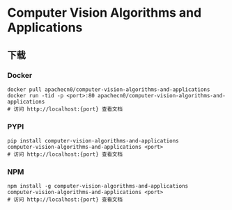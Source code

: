 # Computer Vision Algorithms and Applications

## 下载

### Docker

```
docker pull apachecn0/computer-vision-algorithms-and-applications
docker run -tid -p <port>:80 apachecn0/computer-vision-algorithms-and-applications
# 访问 http://localhost:{port} 查看文档
```

### PYPI

```
pip install computer-vision-algorithms-and-applications
computer-vision-algorithms-and-applications <port>
# 访问 http://localhost:{port} 查看文档
```

### NPM

```
npm install -g computer-vision-algorithms-and-applications
computer-vision-algorithms-and-applications <port>
# 访问 http://localhost:{port} 查看文档
```
